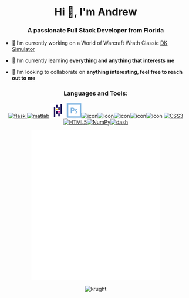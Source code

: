 <h1 align="center">Hi 👋, I'm Andrew</h1>
<h3 align="center">A passionate Full Stack Developer from Florida</h3>

- 🔭 I’m currently working on a World of Warcraft Wrath Classic [DK Simulator](https://github.com/Krught/dksim)

- 🌱 I’m currently learning **everything and anything that interests me**

- 💞️ I’m looking to collaborate on **anything interesting, feel free to reach out to me**




<h3 align="middle">Languages and Tools:</h3>
<p align="middle"> <a href="https://flask.palletsprojects.com/" target="_blank" rel="noreferrer"> <img src="https://www.vectorlogo.zone/logos/pocoo_flask/pocoo_flask-icon.svg" alt="flask" width="40" height="40"/></a><a href="https://www.mathworks.com/" target="_blank" rel="noreferrer"> <img src="https://upload.wikimedia.org/wikipedia/commons/2/21/Matlab_Logo.png" alt="matlab" width="40" height="40"/></a> <a href="https://pandas.pydata.org/" target="_blank" rel="noreferrer"> <img src="https://raw.githubusercontent.com/devicons/devicon/2ae2a900d2f041da66e950e4d48052658d850630/icons/pandas/pandas-original.svg" alt="pandas" width="40" height="40"/> </a> <a href="https://www.photoshop.com/en" target="_blank" rel="noreferrer"> <img src="https://raw.githubusercontent.com/devicons/devicon/master/icons/photoshop/photoshop-line.svg" alt="photoshop" width="40" height="40"/></a><img src="https://techstack-generator.vercel.app/js-icon.svg" alt="icon" width="40" height="40"/><img src="https://user-images.githubusercontent.com/25181517/183890598-19a0ac2d-e88a-4005-a8df-1ee36782fde1.png" alt="icon" width="40" height="40"/><img src="https://techstack-generator.vercel.app/python-icon.svg" alt="icon" width="40" height="40" /><img src="https://techstack-generator.vercel.app/github-icon.svg" alt="icon" width="40" height="40" /><img src="https://techstack-generator.vercel.app/mysql-icon.svg" alt="icon" width="40" height="40"/>
<a href="https://www.w3.org/TR/CSS/" title="CSS3"><img src="https://github.com/get-icon/geticon/raw/master/icons/css-3.svg" alt="CSS3" width="40px" height="40px"></a><a href="https://www.w3.org/TR/html5/" title="HTML5"><img src="https://github.com/get-icon/geticon/raw/master/icons/html-5.svg" alt="HTML5" width="40px" height="40px"></a><a href="https://numpy.org/" title="NumPy"><img src="https://github.com/get-icon/geticon/raw/master/icons/numpy-icon.svg" alt="NumPy" width="40px" height="40px"></a><a href="https://plotly.com/dash/" title="dash"><img src="https://dash.gallery/Manager/portals_data/default/logo_67e0eec2-59a7-11ea-9fd8-0242ac110072.png" alt="dash" width="120px" height="40px"></a>
</p>


<p float="left" align="middle">
<img align="center" src="https://raw.githubusercontent.com/krught/gituhbstatsphoto/master/generated/overview.svg" alt="krught" width="350"  />
<img align="center" src="https://raw.githubusercontent.com/krught/gituhbstatsphoto/master/generated/languages.svg" alt="krught" width="350"  />
</p>

<p align="middle"><img align="center" src="https://github-readme-streak-stats.herokuapp.com/?user=krught&" alt="krught" /></p>

